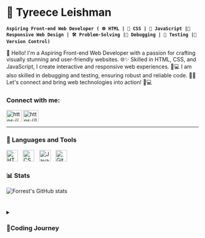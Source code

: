 # 👋 Tyreece Leishman

**`Aspiring Front-end Web Developer ( 🌐 HTML | 🎨 CSS | 🚀 JavaScript |📱 Responsive Web Design | 🛠️ Problem-Solving |🐞 Debugging | 🧪 Testing |🔧 Version Control)`**

👋 Hello! I'm a Aspiring Front-end Web Developer with a passion for crafting visually stunning and user-friendly websites. 🌐✨ Skilled in HTML, CSS, and JavaScript, I create interactive and responsive web experiences. 📱💻 I am also skilled in debugging and testing, ensuring robust and reliable code. 🧪📝 Let's connect and bring web technologies into action! 🌟💻

<h3 align="left">Connect with me:</h3>
<p align="left">
<a href="https://linkedin.com/in/https://www.linkedin.com/in/tyreece-leishman/" target="blank"><img align="center" src="https://raw.githubusercontent.com/rahuldkjain/github-profile-readme-generator/master/src/images/icons/Social/linked-in-alt.svg" alt="https://www.linkedin.com/in/tyreece-leishman/" height="30" width="40" /></a>
<a href="https://www.leetcode.com/https://leetcode.com/tleishman2004/" target="blank"><img align="center" src="https://raw.githubusercontent.com/rahuldkjain/github-profile-readme-generator/master/src/images/icons/Social/leet-code.svg" alt="https://leetcode.com/tleishman2004/" height="30" width="40" /></a>
</p>
   

---

### 🧰 Languages and Tools


<img align="left" alt="HTML" width="30px" style="padding-right:10px;" src="https://cdn.jsdelivr.net/gh/devicons/devicon/icons/html5/html5-plain.svg" />
<img align="left" alt="CSS" width="30px" style="padding-right:10px;" src="https://cdn.jsdelivr.net/gh/devicons/devicon/icons/css3/css3-plain.svg" />
<img align="left" alt="JavaScript" width="30px" style="padding-right:10px;" src="https://cdn.jsdelivr.net/gh/devicons/devicon/icons/javascript/javascript-plain.svg" />
<img align="left" alt="Git" width="30px" style="padding-right:10px;" src="https://cdn.jsdelivr.net/gh/devicons/devicon/icons/git/git-original.svg" />
<br />

#


#

### 📊 Stats

![Forrest's GitHub stats](https://github-readme-stats.vercel.app/api?username=forrestknight&show_icons=true&theme=gruvbox)

<!-- ![GitHub Streak](https://streak-stats.demolab.com?user=ForrestKnight&theme=gruvbox&border_radius=4.5) -->

#

<details>
 <summary><h3>🚀Coding Journey</h3></summary>
 🚀 My coding journey started with Scratch, a website that sparked my interest for technology with its user-friendly interface.  Choosing an IT course in college deepened my interest in the industry, leading me to discover web development through freecodecamp. 💻 I've been following their curriculum, learning HTML, CSS, JavaScript, and more. 📚 The hands-on experience and real-life projects have been incredibly rewarding, fuelling my passion for web development. 🔥 From humble beginnings with Scratch to exploring the vast possibilities of coding, I am excited for the future and eager to make a positive impact in the world of technology. 🌎

[website]: https://fkcodes.com
[youtube]: https://youtube.com/fknight

